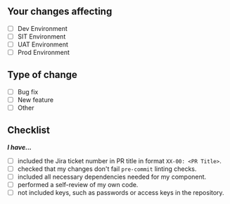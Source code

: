 ## Your changes affecting

- [ ] Dev Environment
- [ ] SIT Environment
- [ ] UAT Environment
- [ ] Prod Environment

## Type of change

- [ ] Bug fix
- [ ] New feature
- [ ] Other

## Checklist

**_I have..._**

- [ ] included the Jira ticket number in PR title in format `XX-00: <PR Title>`.
- [ ] checked that my changes don't fail `pre-commit` linting checks.
- [ ] included all necessary dependencies needed for my component.
- [ ] performed a self-review of my own code.
- [ ] not included keys, such as passwords or access keys in the repository.
